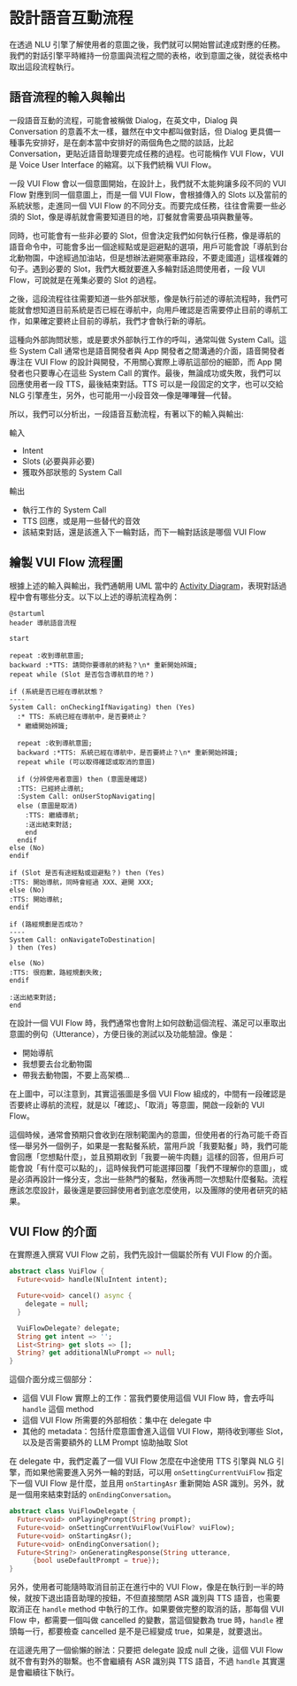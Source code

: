 # 設計語音互動流程

在透過 NLU 引擎了解使用者的意圖之後，我們就可以開始嘗試達成對應的任務。我們的對話引擎平時維持一份意圖與流程之間的表格，收到意圖之後，就從表格中取出這段流程執行。

## 語音流程的輸入與輸出

一段語音互動的流程，可能會被稱做 Dialog，在英文中，Dialog 與 Conversation 的意義不太一樣，雖然在中文中都叫做對話，但 Dialog 更具備一種事先安排好，是在劇本當中安排好的兩個角色之間的談話，比起 Conversation，更貼近語音助理要完成任務的過程。也可能稱作 VUI Flow，VUI 是 Voice User Interface 的縮寫。以下我們統稱 VUI Flow。

一段 VUI Flow 會以一個意圖開始，在設計上，我們就不太能夠讓多段不同的 VUI Flow 對應到同一個意圖上，而是一個 VUI Flow，會根據傳入的 Slots 以及當前的系統狀態，走進同一個 VUI Flow 的不同分支。而要完成任務，往往會需要一些必須的 Slot，像是導航就會需要知道目的地，訂餐就會需要品項與數量等。

同時，也可能會有一些非必要的 Slot，但會決定我們如何執行任務，像是導航的語音命令中，可能會多出一個途經點或是迴避點的選項，用戶可能會說「導航到台北動物園，中途經過加油站，但是想辦法避開塞車路段，不要走國道」這樣複雜的句子。遇到必要的 Slot，我們大概就要進入多輪對話追問使用者，一段 VUI Flow，可說就是在蒐集必要的 Slot 的過程。

之後，這段流程往往需要知道一些外部狀態，像是執行前述的導航流程時，我們可能就會想知道目前系統是否已經在導航中，向用戶確認是否需要停止目前的導航工作，如果確定要終止目前的導航，我們才會執行新的導航。

這種向外部詢問狀態，或是要求外部執行工作的呼叫，通常叫做 System Call。這些 System Call 通常也是語音開發者與 App 開發者之間溝通的介面，語音開發者專注在 VUI Flow 的設計與開發，不用關心實際上導航這部份的細節，而 App 開發者也只要專心在這些 System Call 的實作。最後，無論成功或失敗，我們可以回應使用者一段 TTS，最後結束對話。TTS 可以是一段固定的文字，也可以交給 NLG 引擎產生，另外，也可能用一小段音效—像是嗶嗶聲—代替。

所以，我們可以分析出，一段語音互動流程，有著以下的輸入與輸出:

輸入

- Intent
- Slots (必要與非必要)
- 獲取外部狀態的 System Call

輸出

- 執行工作的 System Call
- TTS 回應，或是用一些替代的音效
- 該結束對話，還是該進入下一輪對話，而下一輪對話該是哪個 VUI Flow

## 繪製 VUI Flow 流程圖

根據上述的輸入與輸出，我們通朝用 UML 當中的 [Activity Diagram](https://en.wikipedia.org/wiki/Activity_diagram)，表現對話過程中會有哪些分支。以下以上述的導航流程為例：

```puml
@startuml
header 導航語音流程

start

repeat :收到導航意圖;
backward :*TTS: 請問你要導航的終點？\n* 重新開始辨識;
repeat while (Slot 是否包含導航目的地？)

if (系統是否已經在導航狀態？
----
System Call: onCheckingIfNavigating) then (Yes)
  :* TTS: 系統已經在導航中，是否要終止？
  * 繼續開始辨識;

  repeat :收到導航意圖;
  backward :*TTS: 系統已經在導航中，是否要終止？\n* 重新開始辨識;
  repeat while (可以取得確認或取消的意圖)

  if (分辨使用者意圖) then (意圖是確認)
  :TTS: 已經終止導航;
  :System Call: onUserStopNavigating|
  else (意圖是取消)
    :TTS: 繼續導航;
    :送出結束對話;
    end
  endif
else (No)
endif

if (Slot 是否有途經點或迴避點？) then (Yes)
:TTS: 開始導航，同時會經過 XXX、避開 XXX;
else (No)
:TTS: 開始導航;
endif

if (路經規劃是否成功？
----
System Call: onNavigateToDestination|
) then (Yes)

else (No)
:TTS: 很抱歉，路經規劃失敗;
endif

:送出結束對話;
end
```

在設計一個 VUI Flow 時，我們通常也會附上如何啟動這個流程、滿足可以車取出意圖的例句（Utterance），方便日後的測試以及功能驗證。像是：

- 開始導航
- 我想要去台北動物園
- 帶我去動物園，不要上高架橋…

在上圖中，可以注意到，其實這張圖是多個 VUI Flow 組成的，中間有一段確認是否要終止導航的流程，就是以「確認」、「取消」等意圖，開啟一段新的 VUI Flow。

這個時候，通常會預期只會收到在限制範圍內的意圖，但使用者的行為可能千奇百怪—舉另外一個例子，如果是一套點餐系統，當用戶說「我要點餐」時，我們可能會回應「您想點什麼」，並且預期收到「我要一碗牛肉麵」這樣的回答，但用戶可能會說「有什麼可以點的」，這時候我們可能選擇回覆「我們不理解你的意圖」，或是必須再設計一條分支，念出一些熱門的餐點，然後再問一次想點什麼餐點。流程應該怎麼設計，最後還是要回歸使用者到底怎麼使用，以及團隊的使用者研究的結果。

## VUI Flow 的介面

在實際進入撰寫 VUI Flow 之前，我們先設計一個屬於所有 VUI Flow 的介面。

```dart
abstract class VuiFlow {
  Future<void> handle(NluIntent intent);

  Future<void> cancel() async {
    delegate = null;
  }

  VuiFlowDelegate? delegate;
  String get intent => '';
  List<String> get slots => [];
  String? get additionalNluPrompt => null;
}
```

這個介面分成三個部分：

- 這個 VUI Flow 實際上的工作：當我們要使用這個 VUI Flow 時，會去呼叫 `handle` 這個 method
- 這個 VUI Flow 所需要的外部相依：集中在 delegate 中
- 其他的 metadata：包括什麼意圖會進入這個 VUI Flow，期待收到哪些 Slot，以及是否需要額外的 LLM Prompt 協助抽取 Slot

在 delegate 中，我們定義了一個 VUI Flow 怎麼在中途使用 TTS 引擎與 NLG 引擎，而如果他需要進入另外一輪的對話，可以用 `onSettingCurrentVuiFlow` 指定下一個 VUI Flow 是什麼，並且用 `onStartingAsr` 重新開始 ASR 識別。另外，就是一個用來結束對話的 `onEndingConversation`。

```dart
abstract class VuiFlowDelegate {
  Future<void> onPlayingPrompt(String prompt);
  Future<void> onSettingCurrentVuiFlow(VuiFlow? vuiFlow);
  Future<void> onStartingAsr();
  Future<void> onEndingConversation();
  Future<String?> onGeneratingResponse(String utterance,
      {bool useDefaultPrompt = true});
}
```

另外，使用者可能隨時取消目前正在進行中的 VUI Flow，像是在執行到一半的時候，就按下退出語音助理的按鈕，不但直接關閉 ASR 識別與 TTS 語音，也需要取消正在 `handle` method 中執行的工作。如果要做完整的取消的話，那每個 VUI Flow 中，都需要一個叫做 cancelled 的變數，當這個變數為 true 時，`handle` 裡頭每一行，都要檢查 cancelled 是不是已經變成 true，如果是，就要退出。

在這邊先用了一個偷懶的辦法：只要把 delegate 設成 null 之後，這個 VUI Flow 就不會有對外的聯繫。也不會繼續有 ASR 識別與 TTS 語音，不過 `handle` 其實還是會繼續往下執行。
